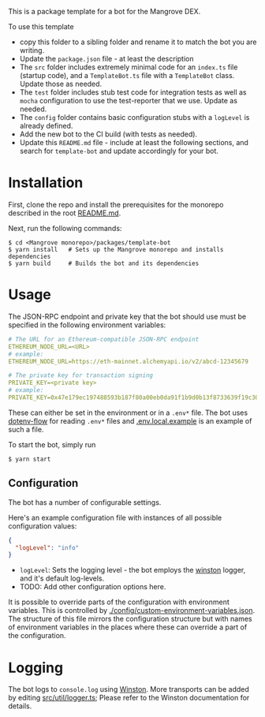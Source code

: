This is a package template for a bot for the Mangrove DEX.

To use this template

- copy this folder to a sibling folder and rename it to match the bot you are writing.
- Update the `package.json` file - at least the description
- The `src` folder includes extremely minimal code for an `index.ts` file (startup code), and a `TemplateBot.ts` file with a `TemplateBot` class. Update those as needed.
- The `test` folder includes stub test code for integration tests as well as `mocha` configuration to use the test-reporter that we use. Update as needed.
- The `config` folder contains basic configuration stubs with a `logLevel` is already defined.
- Add the new bot to the CI build (with tests as needed).
- Update this `README.md` file - include at least the following sections, and search for `template-bot` and update accordingly for your bot.

# Installation

First, clone the repo and install the prerequisites for the monorepo described in the root [README.md](../../README.md).

Next, run the following commands:

```shell
$ cd <Mangrove monorepo>/packages/template-bot
$ yarn install   # Sets up the Mangrove monorepo and installs dependencies
$ yarn build     # Builds the bot and its dependencies
```

# Usage

The JSON-RPC endpoint and private key that the bot should use must be specified in the following environment variables:

```yaml
# The URL for an Ethereum-compatible JSON-RPC endpoint
ETHEREUM_NODE_URL=<URL>
# example:
ETHEREUM_NODE_URL=https://eth-mainnet.alchemyapi.io/v2/abcd-12345679

# The private key for transaction signing
PRIVATE_KEY=<private key>
# example:
PRIVATE_KEY=0x47e179ec197488593b187f80a00eb0da91f1b9d0b13f8733639f19c30a34926a
```

These can either be set in the environment or in a `.env*` file. The bot uses [dotenv-flow](https://github.com/kerimdzhanov/dotenv-flow) for reading `.env*` files and [.env.local.example](.env.local.example) is an example of such a file.

To start the bot, simply run

```shell
$ yarn start
```

## Configuration

The bot has a number of configurable settings.

Here's an example configuration file with instances of all possible configuration values:

```json
{
  "logLevel": "info"
}
```

- `logLevel`: Sets the logging level - the bot employs the [winston](https://github.com/winstonjs/winston) logger, and it's default log-levels.
- TODO: Add other configuration options here.

It is possible to override parts of the configuration with environment variables. This is controlled by [./config/custom-environment-variables.json](./config/custom-environment-variables.json). The structure of this file mirrors the configuration structure but with names of environment variables in the places where these can override a part of the configuration.

# Logging

The bot logs to `console.log` using [Winston](https://github.com/winstonjs/winston). More transports can be added by editing [src/util/logger.ts](src/util/logger.ts); Please refer to the Winston documentation for details.
